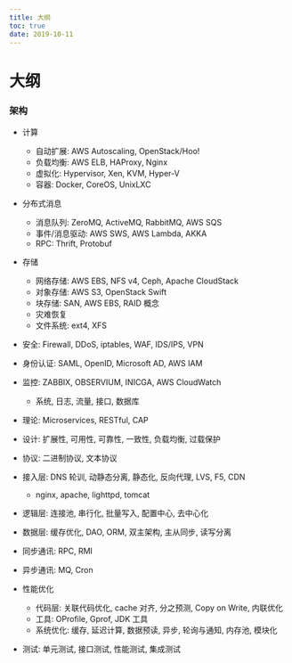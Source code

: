 ```yaml
---
title: 大纲
toc: true
date: 2019-10-11
---
```

# 大纲

### 架构

- 计算
  - 自动扩展: AWS Autoscaling, OpenStack/Hoo!
  - 负载均衡: AWS ELB, HAProxy, Nginx
  - 虚拟化: Hypervisor, Xen, KVM, Hyper-V
  - 容器: Docker, CoreOS, UnixLXC

- 分布式消息

  - 消息队列: ZeroMQ, ActiveMQ, RabbitMQ, AWS SQS
  - 事件/消息驱动: AWS SWS, AWS Lambda, AKKA
  - RPC: Thrift, Protobuf

- 存储

  - 网络存储: AWS EBS, NFS v4, Ceph, Apache CloudStack
  - 对象存储: AWS S3, OpenStack Swift
  - 块存储: SAN, AWS EBS, RAID 概念
  - 灾难恢复
  - 文件系统: ext4, XFS

- 安全: Firewall, DDoS, iptables, WAF, IDS/IPS, VPN

- 身份认证: SAML, OpenID, Microsoft AD, AWS IAM

- 监控: ZABBIX, OBSERVIUM, INICGA, AWS CloudWatch

  - 系统, 日志, 流量, 接口, 数据库

- 理论: Microservices, RESTful, CAP

- 设计: 扩展性, 可用性, 可靠性, 一致性, 负载均衡, 过载保护

- 协议: 二进制协议, 文本协议

- 接入层: DNS 轮训, 动静态分离, 静态化, 反向代理, LVS, F5, CDN

  - nginx, apache, lighttpd, tomcat

- 逻辑层: 连接池, 串行化, 批量写入, 配置中心, 去中心化

- 数据层: 缓存优化, DAO, ORM, 双主架构, 主从同步, 读写分离

- 同步通讯: RPC, RMI

- 异步通讯: MQ, Cron

- 性能优化

  - 代码层: 关联代码优化, cache 对齐, 分之预测, Copy on Write, 内联优化
  - 工具: OProfile, Gprof, JDK 工具
  - 系统优化: 缓存, 延迟计算, 数据预读, 异步, 轮询与通知, 内存池, 模块化

- 测试: 单元测试, 接口测试, 性能测试, 集成测试
